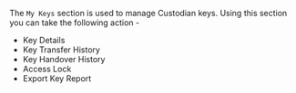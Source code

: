 The ```My Keys``` section is used to manage Custodian keys.
Using this section you can take the following action -
</br>
- Key Details
- Key Transfer History
- Key Handover History
- Access Lock
- Export Key Report